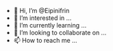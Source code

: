 - 👋 Hi, I’m @Eipinifrin
- 👀 I’m interested in ...
- 🌱 I’m currently learning ...
- 💞️ I’m looking to collaborate on ...
- 📫 How to reach me ...

<!---
Eipinifrin/Eipinifrin is a ✨ special ✨ repository because its `README.md` (this file) appears on your GitHub profile.
You can click the Preview link to take a look at your changes.
--->
